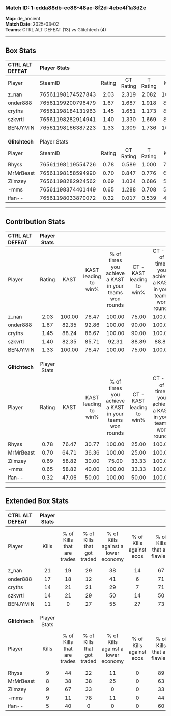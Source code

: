 ### Match ID: 1-edda88db-ec88-48ac-8f2d-4ebe4f1a3d2e  
**Map**: de_ancient  
**Match Date**: 2025-03-02  
**Teams**: CTRL ALT DEFEAT (13) vs Glitchtech (4)  

---  

## Box Stats  

| **CTRL ALT DEFEAT** | Player Stats      |        |           |          |        |       |       |         |        |      |     |
| :- | :- | :-: | :-: | :-: | :-: | :-: | :-: | :-: | :-: | :-: | :-: |
| Player              | SteamID           | Rating | CT Rating | T Rating |  KAST  |  ADR  | Kills | Assists | Deaths | K/D  | HS% |
| z_nan               | 76561198174527843 |  2.03  |   2.319   |  2.082   | 100.00 | 135.3 |  21   |    8    |   10   | 2.10 | 71  |
| onder888            | 76561199200796479 |  1.67  |   1.687   |  1.918   | 82.35  | 108.6 |  17   |    3    |   7    | 2.43 | 52  |
| cryths              | 76561198184131963 |  1.45  |   1.651   |  1.173   | 88.24  | 82.4  |  14   |    3    |   8    | 1.75 | 57  |
| szkvrtl             | 76561198282914941 |  1.40  |   1.330   |  1.669   | 82.35  | 71.9  |  14   |    2    |   7    | 2.00 | 50  |
| BENJYMIN            | 76561198166387223 |  1.33  |   1.309   |  1.736   | 100.00 | 65.2  |  11   |    3    |   8    | 1.38 | 27  |
|                     |                   |        |           |          |        |       |       |         |        |      |     |
|                     |                   |        |           |          |        |       |       |         |        |      |     |
|                     |                   |        |           |          |        |       |       |         |        |      |     |
| **Glitchtech**      | Player Stats      |        |           |          |        |       |       |         |        |      |     |
| Player              | SteamID           | Rating | CT Rating | T Rating |  KAST  |  ADR  | Kills | Assists | Deaths | K/D  | HS% |
| Rhyss               | 76561198119554726 |  0.78  |   0.589   |  1.000   | 76.47  | 50.1  |   9   |    3    |   15   | 0.60 | 33  |
| MrMrBeast           | 76561198158594990 |  0.70  |   0.847   |  0.776   | 64.71  | 56.9  |   8   |    3    |   14   | 0.57 | 25  |
| Ziimzey             | 76561198282924562 |  0.69  |   1.034   |  0.686   | 58.82  | 63.8  |   9   |    2    |   15   | 0.60 | 66  |
| -mms                | 76561198374401449 |  0.65  |   1.288   |  0.708   | 58.82  | 64.7  |   9   |    5    |   17   | 0.53 | 44  |
| ifan--              | 76561198033870072 |  0.32  |   0.017   |  0.539   | 47.06  | 42.4  |   5   |    5    |   16   | 0.31 | 60  |
---  

## Contribution Stats  

| **CTRL ALT DEFEAT** | Player Stats |        |                      |                                                        |                           |                                                             |                          |                                                            |
| :- | :-: | :-: | :-: | :-: | :-: | :-: | :-: | :-: |
| Player              |    Rating    |  KAST  | KAST leading to win% | % of times you achieve a KAST in your teams won rounds | CT - KAST leading to win% | CT - % of times you achieve a KAST in your teams won rounds | T - KAST leading to win% | T - % of times you achieve a KAST in your teams won rounds |
| z_nan               |     2.03     | 100.00 |        76.47         |                         100.00                         |           75.00           |                           100.00                            |          80.00           |                           100.00                           |
| onder888            |     1.67     | 82.35  |        92.86         |                         100.00                         |           90.00           |                           100.00                            |          100.00          |                           100.00                           |
| cryths              |     1.45     | 88.24  |        86.67         |                         100.00                         |           90.00           |                           100.00                            |          80.00           |                           100.00                           |
| szkvrtl             |     1.40     | 82.35  |        85.71         |                         92.31                          |           88.89           |                            88.89                            |          80.00           |                           100.00                           |
| BENJYMIN            |     1.33     | 100.00 |        76.47         |                         100.00                         |           75.00           |                           100.00                            |          80.00           |                           100.00                           |
|                     |              |        |                      |                                                        |                           |                                                             |                          |                                                            |
|                     |              |        |                      |                                                        |                           |                                                             |                          |                                                            |
|                     |              |        |                      |                                                        |                           |                                                             |                          |                                                            |
| **Glitchtech**      | Player Stats |        |                      |                                                        |                           |                                                             |                          |                                                            |
| Player              |    Rating    |  KAST  | KAST leading to win% | % of times you achieve a KAST in your teams won rounds | CT - KAST leading to win% | CT - % of times you achieve a KAST in your teams won rounds | T - KAST leading to win% | T - % of times you achieve a KAST in your teams won rounds |
| Rhyss               |     0.78     | 76.47  |        30.77         |                         100.00                         |           25.00           |                           100.00                            |          33.33           |                           100.00                           |
| MrMrBeast           |     0.70     | 64.71  |        36.36         |                         100.00                         |           25.00           |                           100.00                            |          42.86           |                           100.00                           |
| Ziimzey             |     0.69     | 58.82  |        30.00         |                         75.00                          |           33.33           |                           100.00                            |          28.57           |                           66.67                            |
| -mms                |     0.65     | 58.82  |        40.00         |                         100.00                         |           33.33           |                           100.00                            |          42.86           |                           100.00                           |
| ifan--              |     0.32     | 47.06  |        50.00         |                         100.00                         |           50.00           |                           100.00                            |          50.00           |                           100.00                           |
---  

## Extended Box Stats  

| **CTRL ALT DEFEAT** | Player Stats |                            |                            |                                    |                         |                              |                                 |        |                             |                                     |                          |                               |                            |
| :- | :-: | :-: | :-: | :-: | :-: | :-: | :-: | :-: | :-: | :-: | :-: | :-: | :-: |
| Player              |    Kills     | % of Kills that are trades | % of Kills that got traded | % of Kills against a lower economy | % of Kills against ecos | % of Kills that are flawless | % of Kills that are close duels | Deaths | % of Deaths that get traded | % of Deaths against a lower economy | % of Deaths against ecos | % of Deaths that are flawless | % of Deaths that are close |
| z_nan               |      21      |             19             |             29             |                 38                 |           14            |              67              |               10                |   10   |             70              |                 40                  |            0             |              40               |             0              |
| onder888            |      17      |             18             |             12             |                 41                 |            6            |              71              |                6                |   7    |             29              |                 43                  |            0             |              57               |             0              |
| cryths              |      14      |             21             |             21             |                 29                 |            7            |              71              |                7                |   8    |             25              |                 38                  |            13            |              63               |             25             |
| szkvrtl             |      14      |             21             |             29             |                 50                 |           14            |              50              |                7                |   7    |             14              |                 29                  |            0             |              71               |             0              |
| BENJYMIN            |      11      |             0              |             27             |                 55                 |           27            |              73              |                0                |   8    |             38              |                 38                  |            13            |              75               |             0              |
|                     |              |                            |                            |                                    |                         |                              |                                 |        |                             |                                     |                          |                               |                            |
|                     |              |                            |                            |                                    |                         |                              |                                 |        |                             |                                     |                          |                               |                            |
|                     |              |                            |                            |                                    |                         |                              |                                 |        |                             |                                     |                          |                               |                            |
| **Glitchtech**      | Player Stats |                            |                            |                                    |                         |                              |                                 |        |                             |                                     |                          |                               |                            |
| Player              |    Kills     | % of Kills that are trades | % of Kills that got traded | % of Kills against a lower economy | % of Kills against ecos | % of Kills that are flawless | % of Kills that are close duels | Deaths | % of Deaths that get traded | % of Deaths against a lower economy | % of Deaths against ecos | % of Deaths that are flawless | % of Deaths that are close |
| Rhyss               |      9       |             44             |             22             |                 11                 |            0            |              89              |                0                |   15   |             20              |                  7                  |            0             |              93               |             0              |
| MrMrBeast           |      8       |             38             |             38             |                 25                 |            0            |              63              |                0                |   14   |             21              |                  7                  |            0             |              71               |             7              |
| Ziimzey             |      9       |             67             |             33             |                 0                  |            0            |              33              |               11                |   15   |             20              |                  7                  |            0             |              60               |             13             |
| -mms                |      9       |             11             |             78             |                 11                 |            0            |              44              |                0                |   17   |             41              |                  6                  |            0             |              41               |             6              |
| ifan--              |      5       |             40             |             0              |                 0                  |            0            |              60              |               20                |   16   |             13              |                  6                  |            0             |              63               |             6              |

